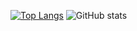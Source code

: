 [![Top Langs](https://github-readme-stats.vercel.app/api/top-langs/?username=Junhyeok2004dec)](https://github.com/anuraghazra/github-readme-stats)
![GitHub stats](https://github-readme-stats.vercel.app/api?username=Junhyeok2004dec&show_icons=true)
